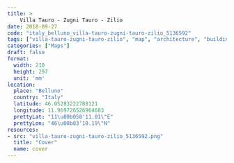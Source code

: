 ```yaml
---
title: > 
    Villa Tauro - Zugni Tauro - Zilio
date: 2018-09-27
code: "italy_belluno_villa-tauro-zugni-tauro-zilio_5136592"
tags: ["villa-tauro-zugni-tauro-zilio", "map", "architecture", "buildings", "Belluno", "Italy"]
categories: ["Maps"]
draft: false
format:
  width: 210
  height: 297
  unit: 'mm'
location:
  place: "Belluno"
  country: "Italy"
  latitude: 46.05283222788121
  longitude: 11.969726526964683
  prettyLat: "11\u00b058'11.01\"E"
  prettyLon: "46\u00b03'10.19\"N"
resources:
- src: "villa-tauro-zugni-tauro-zilio_5136592.png"
  title: "Cover"
  name: cover
---
```

